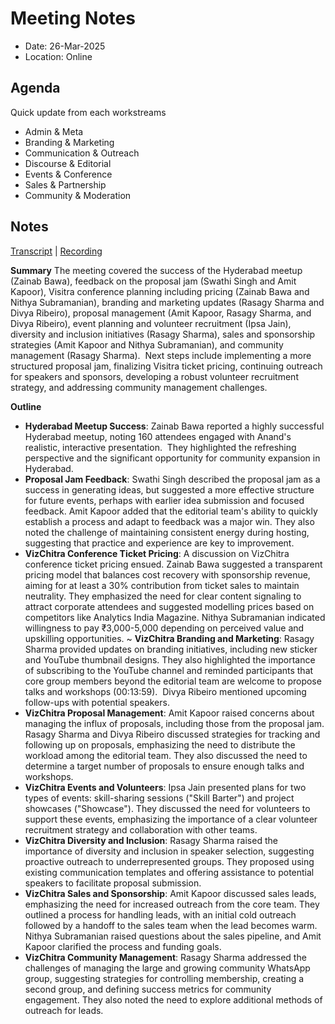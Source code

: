 # Meeting Notes

- Date: 26-Mar-2025
- Location: Online

## Agenda

Quick update from each workstreams
- Admin & Meta
- Branding & Marketing
- Communication & Outreach
- Discourse & Editorial
- Events & Conference 
- Sales & Partnership
- Community & Moderation

## Notes

[Transcript](https://docs.google.com/document/d/1bV1QAihVSXhbmt4T8Vd0VAKxxXB2rYKCm0DiIEZahds/edit?usp=drivesdk) | [Recording](https://drive.google.com/file/d/13Y_jNTKiQS25uX5o4ZArCvd9vmq8YUfJ/view?usp=drivesdk)

**Summary**
The meeting covered the success of the Hyderabad meetup (Zainab Bawa), feedback on the proposal jam (Swathi Singh and Amit Kapoor), Visitra conference planning including pricing (Zainab Bawa and Nithya Subramanian), branding and marketing updates (Rasagy Sharma and Divya Ribeiro), proposal management (Amit Kapoor, Rasagy Sharma, and Divya Ribeiro), event planning and volunteer recruitment (Ipsa Jain), diversity and inclusion initiatives (Rasagy Sharma), sales and sponsorship strategies (Amit Kapoor and Nithya Subramanian), and community management (Rasagy Sharma).  Next steps include implementing a more structured proposal jam, finalizing Visitra ticket pricing, continuing outreach for speakers and sponsors, developing a robust volunteer recruitment strategy, and addressing community management challenges.

**Outline**

- **Hyderabad Meetup Success**: Zainab Bawa reported a highly successful Hyderabad meetup, noting 160 attendees engaged with Anand's realistic, interactive presentation.  They highlighted the refreshing perspective and the significant opportunity for community expansion in Hyderabad.
- **Proposal Jam Feedback**: Swathi Singh described the proposal jam as a success in generating ideas, but suggested a more effective structure for future events, perhaps with earlier idea submission and focused feedback. Amit Kapoor added that the editorial team's ability to quickly establish a process and adapt to feedback was a major win. They also noted the challenge of maintaining consistent energy during hosting, suggesting that practice and experience are key to improvement.
- **VizChitra Conference Ticket Pricing**: A discussion on VizChitra conference ticket pricing ensued. Zainab Bawa suggested a transparent pricing model that balances cost recovery with sponsorship revenue, aiming for at least a 30% contribution from ticket sales to maintain neutrality. They emphasized the need for clear content signaling to attract corporate attendees and suggested modelling prices based on competitors like Analytics India Magazine. Nithya Subramanian indicated willingness to pay ₹3,000-5,000 depending on perceived value and upskilling opportunities.
~ **VizChitra Branding and Marketing**: Rasagy Sharma provided updates on branding initiatives, including new sticker and YouTube thumbnail designs. They also highlighted the importance of subscribing to the YouTube channel and reminded participants that core group members beyond the editorial team are welcome to propose talks and workshops (00:13:59).  Divya Ribeiro mentioned upcoming follow-ups with potential speakers.
- **VizChitra Proposal Management**: Amit Kapoor raised concerns about managing the influx of proposals, including those from the proposal jam. Rasagy Sharma and Divya Ribeiro discussed strategies for tracking and following up on proposals, emphasizing the need to distribute the workload among the editorial team. They also discussed the need to determine a target number of proposals to ensure enough talks and workshops.
- **VizChitra Events and Volunteers**: Ipsa Jain presented plans for two types of events: skill-sharing sessions ("Skill Barter") and project showcases ("Showcase"). They discussed the need for volunteers to support these events, emphasizing the importance of a clear volunteer recruitment strategy and collaboration with other teams.
- **VizChitra Diversity and Inclusion**: Rasagy Sharma raised the importance of diversity and inclusion in speaker selection, suggesting proactive outreach to underrepresented groups. They proposed using existing communication templates and offering assistance to potential speakers to facilitate proposal submission.
- **VizChitra Sales and Sponsorship**: Amit Kapoor discussed sales leads, emphasizing the need for increased outreach from the core team. They outlined a process for handling leads, with an initial cold outreach followed by a handoff to the sales team when the lead becomes warm.  Nithya Subramanian raised questions about the sales pipeline, and Amit Kapoor clarified the process and funding goals.
- **VizChitra Community Management**: Rasagy Sharma addressed the challenges of managing the large and growing community WhatsApp group, suggesting strategies for controlling membership, creating a second group, and defining success metrics for community engagement. They also noted the need to explore additional methods of outreach for leads.




